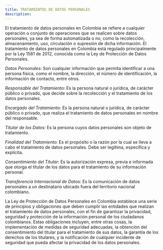 ```yaml
---
title: TRATAMIENTOS DE DATOS PERSONALES
description:
---
```


El tratamiento de datos personales en Colombia se refiere a cualquier operación o conjunto de operaciones que se realicen sobre datos personales, ya sea de forma automatizada o no, como la recolección, almacenamiento, uso, circulación o supresión de dicha información. El tratamiento de datos personales en Colombia está regulado principalmente por la Ley 1581 de 2012, conocida como la Ley de Protección de Datos Personales.

*Datos Personales:* Son cualquier información que permita identificar a una persona física, como el nombre, la dirección, el número de identificación, la información de contacto, entre otros.

*Responsable del Tratamiento:* Es la persona natural o jurídica, de carácter público o privado, que decide sobre la recolección y el tratamiento de los datos personales.

*Encargado del Tratamiento:* Es la persona natural o jurídica, de carácter público o privado, que realiza el tratamiento de datos personales en nombre del responsable.

*Titular de los Datos:* Es la persona cuyos datos personales son objeto de tratamiento.

*Finalidad del Tratamiento:* Es el propósito o la razón por la cual se lleva a cabo el tratamiento de datos personales. Debe ser legítima, específica y explícita.

*Consentimiento del Titular:* Es la autorización expresa, previa e informada que otorga el titular de los datos para el tratamiento de su información personal.

*Transferencia Internacional de Datos:* Es la comunicación de datos personales a un destinatario ubicado fuera del territorio nacional colombiano.

La Ley de Protección de Datos Personales en Colombia establece una serie de principios y obligaciones que deben cumplir las entidades que realizan el tratamiento de datos personales, con el fin de garantizar la privacidad, seguridad y protección de la información personal de los ciudadanos colombianos. Estas obligaciones incluyen, entre otras cosas, la implementación de medidas de seguridad adecuadas, la obtención del consentimiento del titular para el tratamiento de sus datos, la garantía de los derechos de los titulares, y la notificación de cualquier incidente de seguridad que pueda afectar la privacidad de los datos personales.

